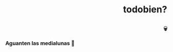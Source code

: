 <div class="header" align="right">
  <img scr="https://giphy.com/gifs/neko-arc-ECBnQ9fVYTSRb3DZg2" with = 300>
<h1>todobien?</h1>
  <h2>💀</h2>
</div>



### Aguanten las medialunas 🥐

<!--
**EzDeM/EzDeM** is a ✨ _special_ ✨ repository because its `README.md` (this file) appears on your GitHub profile.
